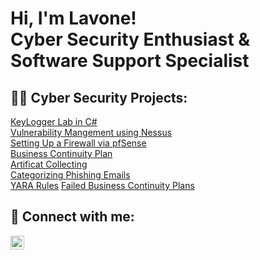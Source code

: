 <h1>Hi, I'm Lavone! <br/>Cyber Security Enthusiast & Software Support Specialist</a>

<h2>👨‍💻 Cyber Security Projects:</h2>

[KeyLogger Lab in C#](https://github.com/lavoneharris/Key-Logger-Lab)<br>
[Vulnerability Mangement using Nessus](https://github.com/lavoneharris/Vulnerability-Management)<br>
[Setting Up a Firewall via pfSense](https://github.com/lavoneharris/Setting-up-a-Firewall)<br>
[Business Continuity Plan](https://github.com/lavoneharris/Business-Continuity-Plan-)<br>
[Artificat Collecting](https://github.com/lavoneharris/Artifact-Collecting)<br>
[Categorizing Phishing Emails](https://github.com/lavoneharris/Categorizing-Phishing-Emails)<br>
[YARA Rules](https://github.com/lavoneharris/Making-YARA-Rules-For-Detection)
[Failed Business Continuity Plans](https://github.com/lavoneharris/Failed-Business-Continuity-Plans)


<h2> 🤳 Connect with me:</h2>


[<img align="left" alt="lavoneharris | LinkedIn" width="22px" src="https://cdn.jsdelivr.net/npm/simple-icons@v3/icons/linkedin.svg" />][linkedin]


[linkedin]: https://linkedin.com/in/lavone-harris/
